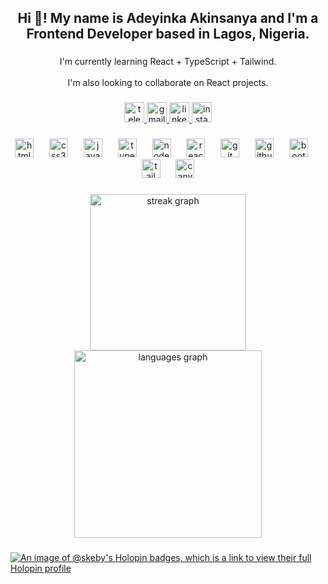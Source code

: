 <h2 align="center">Hi 👋! My name is Adeyinka Akinsanya and I'm a Frontend Developer based in Lagos, Nigeria.</h2>

###

<p align="center">I'm currently learning React + TypeScript + Tailwind.<br><br>I'm also looking to collaborate on React projects.</p>

###

<p align="left"></p>

###

<div align="center">
  <a href="https://t.me/staticusername" target="_blank">
    <img src="https://img.shields.io/static/v1?message=Telegram&logo=telegram&label=&color=2CA5E0&logoColor=white&labelColor=&style=for-the-badge" height="32" alt="telegram logo"  />
  </a>
  <a href="mailto:akinsanyaadeyinka4166@gmail.com" target="_blank">
    <img src="https://img.shields.io/static/v1?message=Gmail&logo=gmail&label=&color=D14836&logoColor=white&labelColor=&style=for-the-badge" height="32" alt="gmail logo"  />
  </a>
  <a href="https://www.linkedin.com/in/adeyinka-akinsanya-173576260/" target="_blank">
    <img src="https://img.shields.io/static/v1?message=LinkedIn&logo=linkedin&label=&color=0077B5&logoColor=white&labelColor=&style=for-the-badge" height="32" alt="linkedin logo"  />
  </a>
  <a href="https://www.instagram.com/adeyinka_o.o" target="_blank">
    <img src="https://img.shields.io/static/v1?message=Instagram&logo=instagram&label=&color=E4405F&logoColor=white&labelColor=&style=for-the-badge" height="32" alt="instagram logo"  />
  </a>
</div>

###

<div align="center">
  <img src="https://cdn.jsdelivr.net/gh/devicons/devicon/icons/html5/html5-original.svg" height="30" alt="html5 logo"  />
  <img width="17" />
  <img src="https://cdn.jsdelivr.net/gh/devicons/devicon/icons/css3/css3-original.svg" height="30" alt="css3 logo"  />
  <img width="17" />
  <img src="https://cdn.jsdelivr.net/gh/devicons/devicon/icons/javascript/javascript-original.svg" height="30" alt="javascript logo"  />
  <img width="17" />
  <img src="https://cdn.jsdelivr.net/gh/devicons/devicon/icons/typescript/typescript-original.svg" height="30" alt="typescript logo"  />
  <img width="17" />
  <img src="https://cdn.simpleicons.org/nodedotjs/339933" height="30" alt="nodejs logo"  />
  <img width="17" />
  <img src="https://cdn.jsdelivr.net/gh/devicons/devicon/icons/react/react-original.svg" height="30" alt="react logo"  />
  <img width="17" />
  <img src="https://skillicons.dev/icons?i=git" height="30" alt="git logo"  />
  <img width="17" />
  <img src="https://skillicons.dev/icons?i=github" height="30" alt="github logo"  />
  <img width="17" />
  <img src="https://skillicons.dev/icons?i=bootstrap" height="30" alt="bootstrap logo"  />
  <img width="17" />
  <img src="https://skillicons.dev/icons?i=tailwind" height="30" alt="tailwindcss logo"  />
  <img width="17" />
  <img src="https://cdn.jsdelivr.net/gh/devicons/devicon/icons/canva/canva-original.svg" height="30" alt="canva logo"  />
</div>

###

<div align="center">
  <img src="https://streak-stats.demolab.com?user=skeby&locale=en&mode=daily&theme=github_dark&hide_border=true&border_radius=5" height="250" alt="streak graph" /> <br>
  <img src="https://github-readme-stats.vercel.app/api/top-langs?username=skeby&locale=en&hide_title=false&layout=compact&card_width=320&langs_count=10&theme=github_dark&hide_border=false" height="300" alt="languages graph"  />
</div>

###
[![An image of @skeby's Holopin badges, which is a link to view their full Holopin profile](https://holopin.me/skeby)](https://holopin.io/@skeby)
